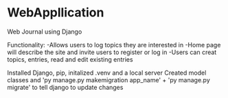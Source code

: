 # WebAppllication
Web Journal using Django

Functionality:
  -Allows users to log topics they are interested in
  -Home page will describe the site and invite users to register or log in
  -Users can creat topics, entries, read and edit existing entries

Installed Django, pip, initalized .venv and a local server
Created model classes and 'py manage.py makemigration app_name' + 'py manage.py migrate' to tell django to update changes

